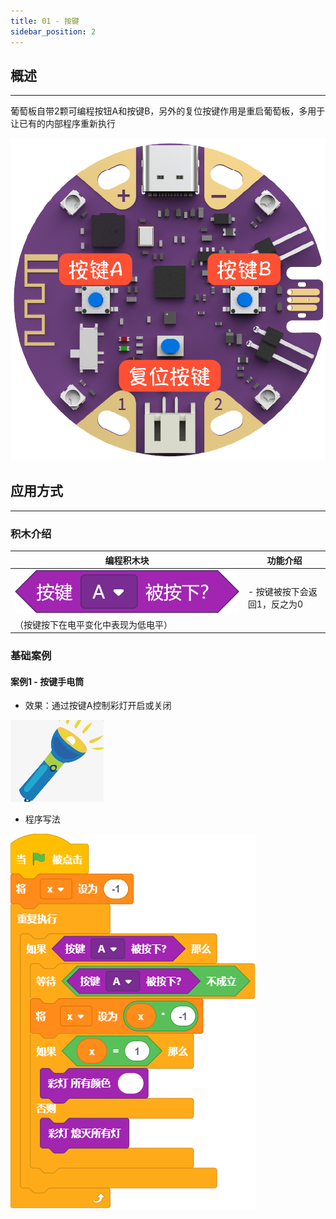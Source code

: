 ```yaml
---
title: 01 - 按键
sidebar_position: 2
---
```





## 概述

---

葡萄板自带2颗可编程按钮A和按键B，另外的复位按键作用是重启葡萄板，多用于让已有的内部程序重新执行

![资源 12.png](1673508252561-9ebaba81-1f61-4352-9583-02465c086c7d.png)




## 应用方式

---



### 积木介绍
| **编程积木块** | **功能介绍** |
| --- | --- |
| ![2022-11-30_14-46-33.png](1669792304031-45c00474-80a9-4b68-8b1e-96f01866f09f.png) | <br />- 按键被按下会返回1，反之为0<br />
（按键按下在电平变化中表现为低电平） |





### 基础案例


#### 案例1 - 按键手电筒

- 效果：通过按键A控制彩灯开启或关闭

![image.png](1670299564624-37cbaa4d-f25d-43dd-8aeb-e060a8b1ca68.png)

- 程序写法

![screenshoot-2212061203.png](1670378005857-98c5b656-2d57-452e-bb49-68af81dca176.png)




